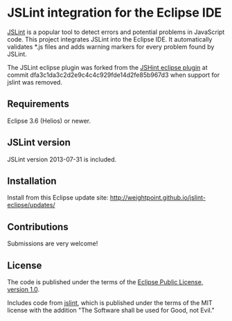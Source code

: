 JSLint integration for the Eclipse IDE
======================================

[JSLint](http://www.jslint.com/) is a popular tool to detect
errors and potential problems in JavaScript code.  This project integrates JSLint into
the Eclipse IDE.  It automatically validates \*.js files and adds warning markers for
every problem found by JSLint.

The JSLint eclipse plugin was forked from the 
[JSHint eclipse plugin](https://github.com/eclipsesource/jshint-eclipse) at commit dfa3c1da3c2d2e9c4c4c929fde14d2fe85b967d3 when support for jslint was removed.

Requirements
------------

Eclipse 3.6 (Helios) or newer.

JSLint version
--------------

JSLint version 2013-07-31 is included.

Installation
------------

Install from this Eclipse update site: http://weightpoint.github.io/jslint-eclipse/updates/

Contributions
------------
Submissions are very welcome!


License
-------

The code is published under the terms of the [Eclipse Public License, version 1.0](http://www.eclipse.org/legal/epl-v10.html).

Includes code from [jslint](https://github.com/douglascrockford/JSLint), which is published under the terms of the MIT license with the addition "The Software shall be used for Good, not Evil."
